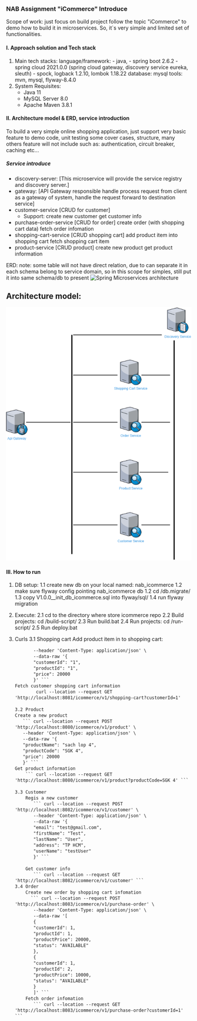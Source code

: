### NAB Assignment "iCommerce" Introduce
Scope of work: just focus on build project follow the topic "iCommerce" to demo how to build it in microservices.
So, it`s very simple and limited set of functionalities.


#### I. Approach solution and Tech stack
1. Main tech stacks: 
    language/framework: 
            - java, 
            - spring boot 2.6.2
            - spring cloud 2021.0.0 (spring cloud gateway, discovery service eureka, sleuth)
            - spock, logback 1.2.10, lombok 1.18.22
    database: mysql
    tools: mvn, mysql, flyway-8.4.0
2. System Requisites:
   - Java 11
   - MySQL Server 8.0
   - Apache Maven 3.8.1

#### II. Architecture model & ERD, service introduction
To build a very simple online shopping application,
just support very basic feature to demo code, unit testing some cover cases, structure, 
many others feature will not include such as: authentication, circuit breaker, caching etc...
##### Service introduce
- discovery-server: [This microservice will provide the service registry and discovery server.]
- gateway:  [API Gateway responsible handle process request from client as a gateway of system, handle the request forward to destination service]
- customer-service [CRUD for customer]
  - Support: 
        create new customer
        get customer info
- purchase-order-service [CRUD for order]
        create order (with shopping cart data)
        fetch order infomation
- shopping-cart-service [CRUD shopping cart]
        add product item into shopping cart
        fetch shopping cart item
- product-service [CRUD product]
        create new product
        get product information

ERD:
note: some table will not have direct relation, due to can separate it in each schema belong to service domain, 
so in this scope for simples, still put it into same schema/db to present
![Spring Microservices architecture](readme-resource/ERD-db.png)

## Architecture model:
![Spring Microservices architecture](readme-resource/icommerce-architech.png)

#### III. How to run

1. DB setup:
   1.1 create new db on your local named: nab_icommerce
   1.2 make sure flyway config pointing nab_icommerce db
   1.2 cd <icommerce path>/db.migrate/
   1.3 copy V1.0.0__init_db_icommerce.sql into flyway/sql/
   1.4 run flyway migration
2. Execute:
    2.1 cd to the directory where store icommerce repo
    2.2 Build projects: cd <icommerce path>/build-script/
    2.3 Run build.bat
    2.4 Run projects: cd <icommerce path>/run-script/
    2.5 Run deploy.bat
   
3. Curls
    3.1 Shopping cart
    Add product item in to shopping cart:
    ```curl --location --request POST 'http://localhost:8081/icommerce/v1/shopping-cart' \
           --header 'Content-Type: application/json' \
           --data-raw '{
           "customerId": "1",
           "productId": "1",
           "price": 20000
           }' ```
    Fetch customer shopping cart information
            curl --location --request GET 'http://localhost:8081/icommerce/v1/shopping-cart?customerId=1'
   
    3.2 Product
    Create a new product
       ``` curl --location --request POST 'http://localhost:8080/icommerce/v1/product' \
       --header 'Content-Type: application/json' \
       --data-raw '{
       "productName": "sach lop 4",
       "productCode": "SGK 4",
       "price": 20000
       }' ```
    Get product information
        ``` curl --location --request GET 'http://localhost:8080/icommerce/v1/product?productCode=SGK 4' ```
    
    3.3 Customer
        Regis a new customer
           ``` curl --location --request POST 'http://localhost:8082/icommerce/v1/customer' \
           --header 'Content-Type: application/json' \
           --data-raw '{
           "email": "test@gmail.com",
           "firstName": "Test",
           "lastName": "User",
           "address": "TP HCM",
           "userName": "testUser"
           }' ```
        
        Get customer info
           ``` curl --location --request GET 'http://localhost:8082/icommerce/v1/customer' ```
    3.4 Order
        Create new order by shopping cart infomation
          ``` curl --location --request POST 'http://localhost:8083/icommerce/v1/purchase-order' \
           --header 'Content-Type: application/json' \
           --data-raw '[
           {
           "customerId": 1,
           "productId": 1,
           "productPrice": 20000,
           "status": "AVAILABLE"
           },
           {
           "customerId": 1,
           "productId": 2,
           "productPrice": 10000,
           "status": "AVAILABLE"
           }
           ]' ```
        Fetch order infomation
           ``` curl --location --request GET 'http://localhost:8083/icommerce/v1/purchase-order?customerId=1' ```
    
